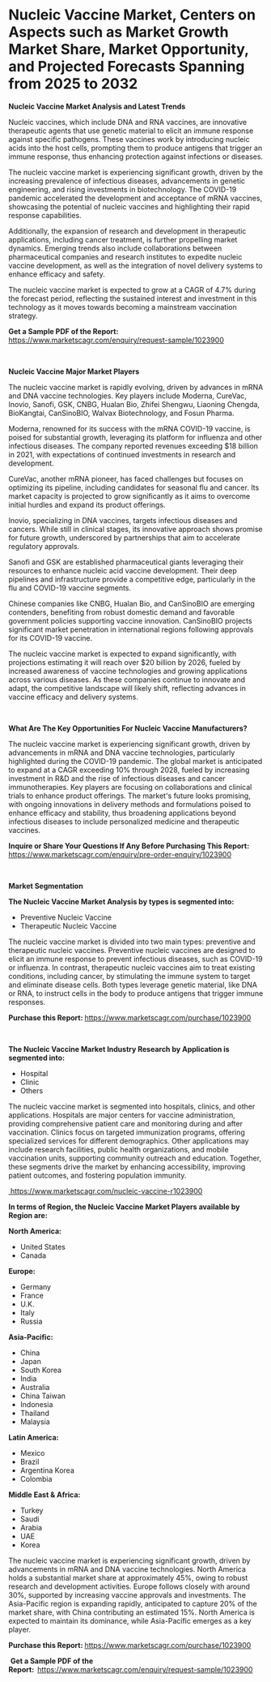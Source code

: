 <p><h1>Nucleic Vaccine Market, Centers on Aspects such as Market Growth Market Share, Market Opportunity, and Projected Forecasts Spanning from 2025 to 2032</h1></p><p><strong>Nucleic Vaccine Market Analysis and Latest Trends</strong></p>
<p><p>Nucleic vaccines, which include DNA and RNA vaccines, are innovative therapeutic agents that use genetic material to elicit an immune response against specific pathogens. These vaccines work by introducing nucleic acids into the host cells, prompting them to produce antigens that trigger an immune response, thus enhancing protection against infections or diseases.</p><p>The nucleic vaccine market is experiencing significant growth, driven by the increasing prevalence of infectious diseases, advancements in genetic engineering, and rising investments in biotechnology. The COVID-19 pandemic accelerated the development and acceptance of mRNA vaccines, showcasing the potential of nucleic vaccines and highlighting their rapid response capabilities. </p><p>Additionally, the expansion of research and development in therapeutic applications, including cancer treatment, is further propelling market dynamics. Emerging trends also include collaborations between pharmaceutical companies and research institutes to expedite nucleic vaccine development, as well as the integration of novel delivery systems to enhance efficacy and safety.</p><p>The nucleic vaccine market is expected to grow at a CAGR of 4.7% during the forecast period, reflecting the sustained interest and investment in this technology as it moves towards becoming a mainstream vaccination strategy.</p></p>
<p><strong>Get a Sample PDF of the Report:&nbsp;</strong> <a href="https://www.marketscagr.com/enquiry/request-sample/1023900?utm_campaign=1879&utm_medium=2&utm_source=Github&utm_content=ia&utm_term=16042025&utm_id=nucleic-vaccine">https://www.marketscagr.com/enquiry/request-sample/1023900</a></p>
<p>&nbsp;</p>
<p><strong>Nucleic Vaccine Major Market Players</strong></p>
<p><p>The nucleic vaccine market is rapidly evolving, driven by advances in mRNA and DNA vaccine technologies. Key players include Moderna, CureVac, Inovio, Sanofi, GSK, CNBG, Hualan Bio, Zhifei Shengwu, Liaoning Chengda, BioKangtai, CanSinoBIO, Walvax Biotechnology, and Fosun Pharma.</p><p>Moderna, renowned for its success with the mRNA COVID-19 vaccine, is poised for substantial growth, leveraging its platform for influenza and other infectious diseases. The company reported revenues exceeding $18 billion in 2021, with expectations of continued investments in research and development.</p><p>CureVac, another mRNA pioneer, has faced challenges but focuses on optimizing its pipeline, including candidates for seasonal flu and cancer. Its market capacity is projected to grow significantly as it aims to overcome initial hurdles and expand its product offerings.</p><p>Inovio, specializing in DNA vaccines, targets infectious diseases and cancers. While still in clinical stages, its innovative approach shows promise for future growth, underscored by partnerships that aim to accelerate regulatory approvals.</p><p>Sanofi and GSK are established pharmaceutical giants leveraging their resources to enhance nucleic acid vaccine development. Their deep pipelines and infrastructure provide a competitive edge, particularly in the flu and COVID-19 vaccine segments.</p><p>Chinese companies like CNBG, Hualan Bio, and CanSinoBIO are emerging contenders, benefiting from robust domestic demand and favorable government policies supporting vaccine innovation. CanSinoBIO projects significant market penetration in international regions following approvals for its COVID-19 vaccine.</p><p>The nucleic vaccine market is expected to expand significantly, with projections estimating it will reach over $20 billion by 2026, fueled by increased awareness of vaccine technologies and growing applications across various diseases. As these companies continue to innovate and adapt, the competitive landscape will likely shift, reflecting advances in vaccine efficacy and delivery systems.</p></p>
<p>&nbsp;</p>
<p><strong>What Are The Key Opportunities For Nucleic Vaccine Manufacturers?</strong></p>
<p><p>The nucleic vaccine market is experiencing significant growth, driven by advancements in mRNA and DNA vaccine technologies, particularly highlighted during the COVID-19 pandemic. The global market is anticipated to expand at a CAGR exceeding 10% through 2028, fueled by increasing investment in R&D and the rise of infectious diseases and cancer immunotherapies. Key players are focusing on collaborations and clinical trials to enhance product offerings. The market's future looks promising, with ongoing innovations in delivery methods and formulations poised to enhance efficacy and stability, thus broadening applications beyond infectious diseases to include personalized medicine and therapeutic vaccines.</p></p>
<p><strong>Inquire or Share Your Questions If Any Before Purchasing This Report:</strong> <a href="https://www.marketscagr.com/enquiry/pre-order-enquiry/1023900?utm_campaign=1879&utm_medium=2&utm_source=Github&utm_content=ia&utm_term=16042025&utm_id=nucleic-vaccine">https://www.marketscagr.com/enquiry/pre-order-enquiry/1023900</a></p>
<p>&nbsp;</p>
<p><strong>Market Segmentation</strong></p>
<p><strong>The Nucleic Vaccine Market Analysis by types is segmented into:</strong></p>
<p><ul><li>Preventive Nucleic Vaccine</li><li>Therapeutic Nucleic Vaccine</li></ul></p>
<p><p>The nucleic vaccine market is divided into two main types: preventive and therapeutic nucleic vaccines. Preventive nucleic vaccines are designed to elicit an immune response to prevent infectious diseases, such as COVID-19 or influenza. In contrast, therapeutic nucleic vaccines aim to treat existing conditions, including cancer, by stimulating the immune system to target and eliminate disease cells. Both types leverage genetic material, like DNA or RNA, to instruct cells in the body to produce antigens that trigger immune responses.</p></p>
<p><strong>Purchase this Report:&nbsp;</strong><a href="https://www.marketscagr.com/purchase/1023900?utm_campaign=1879&utm_medium=2&utm_source=Github&utm_content=ia&utm_term=16042025&utm_id=nucleic-vaccine">https://www.marketscagr.com/purchase/1023900</a></p>
<p>&nbsp;</p>
<p><strong>The Nucleic Vaccine Market Industry Research by Application is segmented into:</strong></p>
<p><ul><li>Hospital</li><li>Clinic</li><li>Others</li></ul></p>
<p><p>The nucleic vaccine market is segmented into hospitals, clinics, and other applications. Hospitals are major centers for vaccine administration, providing comprehensive patient care and monitoring during and after vaccination. Clinics focus on targeted immunization programs, offering specialized services for different demographics. Other applications may include research facilities, public health organizations, and mobile vaccination units, supporting community outreach and education. Together, these segments drive the market by enhancing accessibility, improving patient outcomes, and fostering population immunity.</p></p>
<p><a href="https://www.marketscagr.com/nucleic-vaccine-r1023900?utm_campaign=1879&utm_medium=2&utm_source=Github&utm_content=ia&utm_term=16042025&utm_id=nucleic-vaccine">&nbsp;https://www.marketscagr.com/nucleic-vaccine-r1023900</a></p>
<p><strong>In terms of Region, the Nucleic Vaccine Market Players available by Region are:</strong></p>
<p>
    <p> <strong> North America: </strong>
        <ul>
            <li>United States</li>
            <li>Canada</li>
        </ul>
        </p> 
    <p> <strong> Europe: </strong>
        <ul>
            <li>Germany</li>
            <li>France</li>
            <li>U.K.</li>
            <li>Italy</li>
            <li>Russia</li>
        </ul>
        </p> 
    <p> <strong> Asia-Pacific: </strong>
        <ul>
            <li>China</li>
            <li>Japan</li>
            <li>South Korea</li>
            <li>India</li>
            <li>Australia</li>
            <li>China Taiwan</li>
            <li>Indonesia</li>
            <li>Thailand</li>
            <li>Malaysia</li>
        </ul>
        </p> 
    <p> <strong> Latin America: </strong>
        <ul>
            <li>Mexico</li>
            <li>Brazil</li>
            <li>Argentina Korea</li>
            <li>Colombia</li>
        </ul>
        </p> 
    <p> <strong> Middle East & Africa: </strong>
        <ul>
            <li>Turkey</li>
            <li>Saudi</li>
            <li>Arabia</li>
            <li>UAE</li>
            <li>Korea</li>
        </ul>
    </p>
    </p>
<p><p>The nucleic vaccine market is experiencing significant growth, driven by advancements in mRNA and DNA vaccine technologies. North America holds a substantial market share at approximately 45%, owing to robust research and development activities. Europe follows closely with around 30%, supported by increasing vaccine approvals and investments. The Asia-Pacific region is expanding rapidly, anticipated to capture 20% of the market share, with China contributing an estimated 15%. North America is expected to maintain its dominance, while Asia-Pacific emerges as a key player.</p></p>
<p><strong>Purchase this Report: </strong><a href="https://www.marketscagr.com/purchase/1023900?utm_campaign=1879&utm_medium=2&utm_source=Github&utm_content=ia&utm_term=16042025&utm_id=nucleic-vaccine">https://www.marketscagr.com/purchase/1023900</a></p>
<p>&nbsp;<strong>Get a Sample PDF of the Report:&nbsp;&nbsp;</strong><a href="https://www.marketscagr.com/enquiry/request-sample/1023900?utm_campaign=1879&utm_medium=2&utm_source=Github&utm_content=ia&utm_term=16042025&utm_id=nucleic-vaccine">https://www.marketscagr.com/enquiry/request-sample/1023900</a></p>
<p><strong></strong></p>
<p><p></p><p></p><p></p></p>